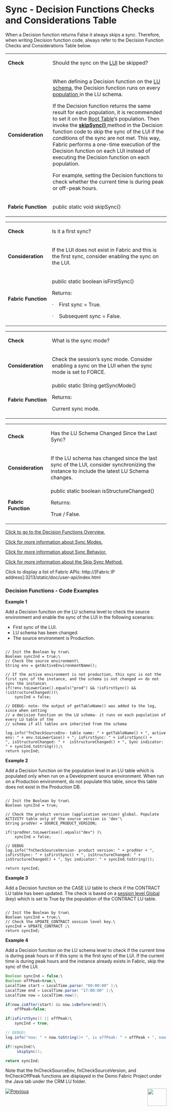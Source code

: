 # Sync - Decision Functions Checks and Considerations Table

When a Decision function returns False it always skips a sync. Therefore, when writing Decision function code, always refer to the Decision Function Checks and Considerations Table below.

<table>
<tbody>
<tr>
<td width="150pxl">
<p><strong>Check</strong></p>
</td>
<td width="700pxl">
<p>Should the sync on the <a href="/articles/01_fabric_overview/02_fabric_glossary.md#lui">LUI</a> be skipped?</p>
</td>
</tr>
<tr>
<td width="132">
<p><strong>Consideration</strong></p>
</td>
<td width="472">
<p>When defining a Decision function on the <a href="/articles/03_logical_units/03_LU_schema_window.md">LU schema</a>, the Decision function runs on every <a href="/articles/07_table_population/01_table_population_overview.md"> population </a> in the LU schema.</p>
<p>If the Decision function returns the same result for each population, it is recommended to set it on the <a href="/articles/03_logical_units/08_define_root_table_and_instance_ID_LU_schema.md">Root Table</a>&rsquo;s population. Then invoke the <a href="/articles/14_sync_LU_instance/09_skip_sync.md"><strong>skipSync()</strong> </a> method in the Decision function code to skip the sync of the LUI if the conditions of the sync are not met. This way, Fabric performs a one-time execution of the Decision function on each LUI instead of executing the Decision function on each population.</p>
<p>For example, setting the Decision functions to check whether the current time is during peak or off-peak hours.</p>
</td>
</tr>
<tr>
<td width="132">
<p><strong>Fabric Function</strong></p>
</td>
<td width="472">public static&nbsp;void&nbsp;skipSync()</td>
</tr>
</tbody>
</table>

<table>
<tbody>
<tr>
<td width="150pxl">
<p><strong>Check</strong></p>
</td>
<td width="700pxl">
<p>Is it a first sync?</p>
</td>
</tr>
<tr>
<td width="132">
<p><strong>Consideration</strong></p>
</td>
<td width="472">
<p>If the LUI does not exist in Fabric and this is the first sync, consider enabling the sync on the LUI.</p>
</td>
</tr>
<tr>
<td width="132">
<p><strong>Fabric Function</strong></p>
</td>
<td width="472">
<p>public static&nbsp;boolean&nbsp;isFirstSync()</p>
<p>Returns:</p>
<p>&middot;&nbsp;&nbsp;&nbsp; First sync = True.</p>
<p>&middot;&nbsp;&nbsp;&nbsp; Subsequent sync = False.</p>
</td>
</tr>
</tbody>
</table>

<table>
<tbody>
<tr>
<td width="150pxl">
<p><strong>Check</strong></p>
</td>
<td width="700pxl">
<p>What is the sync mode?</p>
</td>
</tr>
<tr>
<td width="132">
<p><strong>Consideration</strong></p>
</td>
<td width="472">
<p>Check the session&rsquo;s sync mode. Consider enabling a sync on the LUI when the sync mode is set to FORCE.</p>
</td>
</tr>
<tr>
<td width="132">
<p><strong>Fabric Function</strong></p>
</td>
<td width="472">public static&nbsp;String&nbsp;getSyncMode()
<p>Returns:</p>
<p>Current sync mode.</p>
</td>
</tr>
</tbody>
</table>

<table>
<tbody>
<tr>
<td width="150pxl">
<p><strong>Check</strong></p>
</td>
<td width="700pxl">
<p>Has the LU Schema Changed Since the Last Sync?</p>
</td>
</tr>
<tr>
<td width="132">
<p><strong>Consideration</strong></p>
</td>
<td width="472">
<p>If the LU schema has changed since the last sync of the LUI, consider synchronizing the instance to include the latest LU Schema changes.</p>
</td>
</tr>
<tr>
<td width="132">
<p><strong>Fabric Function</strong></p>
</td>
<td width="472">public static&nbsp;boolean&nbsp;isStructureChanged()
<p>Returns:</p>
<p>True / False.</p>
</td>
</tr>
</tbody>
</table>



[Click to go to the Decision Functions Overview.](/articles/14_sync_LU_instance/05_sync_decision_functions.md)

[Click for more information about Sync Modes.](/articles/14_sync_LU_instance/02_sync_modes.md)

[Click for more information about Sync Behavior.](/articles/14_sync_LU_instance/10_sync_behavior_summary.md)

[Click for more information about the Skip Sync Method.](/articles/14_sync_LU_instance/09_skip_sync.md)

Click to display a list of Fabric APIs: http://[Fabric IP address]:3213/static/doc/user-api/index.html

### Decision Functions - Code Examples

**Example 1**

Add a Decision function on the LU schema level to check the source environment and enable the sync of the LUI in the following scenarios:
* First sync of the LUI.
* LU schema has been changed.
* The source environment is Production.

<pre><code>
// Init the Boolean by true\
Boolean syncInd = true;\
// Check the source environment\
String env = getActiveEnvironmentName();

// If the active environment is not production, this sync is not the first sync of the instance, and the schema is not changed => do not sync the instance\
if(!env.toLowerCase().equals("prod") && !isFirstSync() && !isStructureChanged())\
	syncInd = false;

// DEBUG- note- the output of getTableName() was added to the log, since when setting 
// a decision function on the LU schema- it runs on each population of every LU table of the
// schema if all tables are inherited from the schema

log.info("fnCheckSourceEnv- table name: " + getTableName() + ", active env: " + env.toLowerCase() + ", isFirstSync: " + isFirstSync() +
", isStructureChanged: " +  isStructureChanged() + ", Sync indicator: " + syncInd.toString());\
return syncInd;
</code></pre>

**Example 2**

Add a Decision function on the population level in an LU table which is populated only when run on a Development source environment. When run on a Production environment, do not populate this table, since this table does not exist in the Production DB.

<pre><code>
// Init the Boolean by true\
Boolean syncInd = true;

// Check the product version (application version) global. Populate ACTIVITY table only of the source version is 'dev'\
String prodVer = SOURCE_PRODUCT_VERSION;

if(!prodVer.toLowerCase().equals("dev") )\
	syncInd = false;

// DEBUG
log.info("fnCheckSourceVersion- product version: " + prodVer + ", isFirstSync: " + isFirstSync() + ", isStructureChanged: " +  isStructureChanged() + ", Syc indicator: " + syncInd.toString());

return syncInd;
</code></pre>

**Example 3**

Add a Decision function on the CASE LU table to check if the CONTRACT LU table has been updated. The check is based on a [session level Global](/articles/08_globals/03_set_globals.md) (key) which is set to True by the population of the CONTRACT LU table. 

<pre><code>
// Init the Boolean by true\
Boolean syncInd = true;\
// Check the UPDATE_CONTRACT session level key.\
syncInd = UPDATE_CONTRACT ;\
return syncInd;
</code></pre>

**Example 4**

Add a Decision function on the LU schema level to check if the current time is during peak hours or if this sync is the first sync of the LUI. If the current time is during peak hours and the instance already exists in Fabric, skip the sync of the LUI.

```java
Boolean syncInd = false;\
Boolean offPeak=true;\
LocalTime start = LocalTime.parse( "09:00:00" );\
LocalTime end = LocalTime.parse( "17:00:00" );\
LocalTime now = LocalTime.now();

if(now.isAfter(start) && now.isBefore(end))\
	offPeak=false;

if(isFirstSync() || offPeak)\
	syncInd = true;

// DEBUG\
log.info("now: " + now.toString()+ ", is offPeak: " + offPeak + ", now: " + now.toString() + " , isFirstSync(): " + isFirstSync() + " sync ind: " + syncInd);

if(!syncInd)\
     skipSync();

return syncInd;
```
Note that the fnCheckSourceEnv, fnCheckSourceVersion, and fnCheckOffPeak functions are displayed in the Demo Fabric Project under the Java tab under the CRM LU folder.

[![Previous](/articles/images/Previous.png)](/articles/14_sync_LU_instance/05_sync_decision_functions.md)[<img align="right" width="60" height="54" src="/articles/images/Next.png">](/articles/14_sync_LU_instance/07_sync_levels.md)













